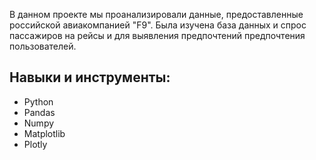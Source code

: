 В данном проекте мы проанализировали данные, предоставленные российской авиакомпанией "F9".
Была изучена база данных и спрос пассажиров на рейсы и для выявления предпочтений предпочтения пользователей.

## Навыки и инструменты:

- Python
- Pandas
- Numpy
- Matplotlib
- Plotly
